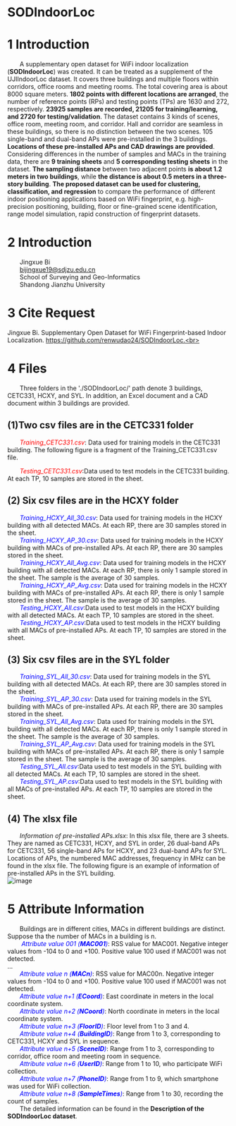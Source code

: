 # SODIndoorLoc
# **1 Introduction**<br>
&emsp;&emsp;A supplementary open dataset for WiFi indoor localization (**SODIndoorLoc**) was created. It can be treated as a supplement of the UJIIndoorLoc dataset. It covers three buildings and multiple floors within corridors, office rooms and meeting rooms. The total covering area is about 8000 square meters. **1802 points with different locations are arranged**, the number of reference points (RPs) and testing points (TPs) are 1630 and 272, respectively. **23925 samples are recorded, 21205 for training/learning, and 2720 for testing/validation**. The dataset contains 3 kinds of scenes, office room, meeting room, and corridor. Hall and corridor are seamless in these buildings, so there is no distinction between the two scenes. 105 single-band and dual-band APs were pre-installed in the 3 buildings. **Locations of these pre-installed APs and CAD drawings are provided**. Considering differences in the number of samples and MACs in the training data, there are **9 training sheets** and **5 corresponding testing sheets** in the dataset. **The sampling distance** between two adjacent points **is about 1.2 meters in two buildings**, while **the distance is about 0.5 meters in a three-story building**. **The proposed dataset can be used for clustering, classification, and regression** to compare the performance of different indoor positioning applications based on WiFi fingerprint, e.g. high-precision positioning, building, floor or fine-grained scene identification, range model simulation, rapid construction of fingerprint datasets.<br>
# **2 Introduction**<br>
&emsp;&emsp;Jingxue Bi<br>
&emsp;&emsp;bijingxue19@sdjzu.edu.cn<br>
&emsp;&emsp;School of Surveying and Geo-Informatics<br>
&emsp;&emsp;Shandong Jianzhu University<br>
# **3 Cite Request**<br>
Jingxue Bi. Supplementary Open Dataset for WiFi Fingerprint-based Indoor Localization. https://github.com/renwudao24/SODIndoorLoc.<br>
# **4 Files**<br>
&emsp;&emsp;Three folders in the './SODIndoorLoc/' path denote 3 buildings, CETC331, HCXY, and SYL. In addition, an Excel document and a CAD document within 3 buildings are provided.<br>
## **(1)Two csv files are in the CETC331 folder**<br>
&emsp;&emsp;<font color="red">_Training_CETC331.csv_</font>: Data used for training models in the CETC331 building. The following figure is a fragment of the Training_CETC331.csv file.<br>

&emsp;&emsp;<font color="red">_Testing_CETC331.csv_</font>:Data used to test models in the CETC331 building. At each TP, 10 samples are stored in the sheet.<br>

## **(2) Six csv files are in the HCXY folder**<br>
&emsp;&emsp;<font color="Blue">_Training_HCXY_All_30.csv_</font>: Data used for training models in the HCXY building with all detected MACs. At each RP, there are 30 samples stored in the sheet.<br>
&emsp;&emsp;<font color="Blue">_Training_HCXY_AP_30.csv_</font>: Data used for training models in the HCXY building with MACs of pre-installed APs. At each RP, there are 30 samples stored in the sheet.<br>
&emsp;&emsp;<font color=Blue>_Training_HCXY_All_Avg.csv_</font>: Data used for training models in the HCXY building with all detected MACs. At each RP, there is only 1 sample stored in the sheet. The sample is the average of 30 samples.<br>
&emsp;&emsp;<font color=Blue>_Training_HCXY_AP_Avg.csv_</font>: Data used for training models in the HCXY building with MACs of pre-installed APs. At each RP, there is only 1 sample stored in the sheet. The sample is the average of 30 samples.<br>
&emsp;&emsp;<font color=Blue>_Testing_HCXY_All.csv_</font>:Data used to test models in the HCXY building with all detected MACs. At each TP, 10 samples are stored in the sheet.<br>
&emsp;&emsp;<font color=Blue>_Testing_HCXY_AP.csv_</font>:Data used to test models in the HCXY building with all MACs of pre-installed APs. At each TP, 10 samples are stored in the sheet.<br>
## **(3) Six csv files are in the SYL folder**<br>
&emsp;&emsp;<font color=Blue>_Training_SYL_All_30.csv_</font>: Data used for training models in the SYL building with all detected MACs. At each RP, there are 30 samples stored in the sheet.<br>
&emsp;&emsp;<font color=Blue>_Training_SYL_AP_30.csv_</font>: Data used for training models in the SYL building with MACs of pre-installed APs. At each RP, there are 30 samples stored in the sheet.<br>
&emsp;&emsp;<font color=Blue>_Training_SYL_All_Avg.csv_</font>: Data used for training models in the SYL building with all detected MACs. At each RP, there is only 1 sample stored in the sheet. The sample is the average of 30 samples.<br>
&emsp;&emsp;<font color=Blue>_Training_SYL_AP_Avg.csv_</font>: Data used for training models in the SYL building with MACs of pre-installed APs. At each RP, there is only 1 sample stored in the sheet. The sample is the average of 30 samples.<br>
&emsp;&emsp;<font color=Blue>_Testing_SYL_All.csv_</font>:Data used to test models in the SYL building with all detected MACs. At each TP, 10 samples are stored in the sheet.<br>
&emsp;&emsp;<font color=Blue>_Testing_SYL_AP.csv_</font>:Data used to test models in the SYL building with all MACs of pre-installed APs. At each TP, 10 samples are stored in the sheet.<br>
## **(4) The xlsx file**<br>
&emsp;&emsp;_Information of pre-installed APs.xlsx_: In this xlsx file, there are 3 sheets. They are named as CETC331, HCXY, and SYL in order, 26 dual-band APs for CETC331, 56 single-band APs for HCXY, and 23 dual-band APs for SYL. Locations of APs, the numbered MAC addresses, frequency in MHz can be found in the xlsx file. The following figure is an example of information of pre-installed APs in the SYL building.<br>
![image](https://github.com/renwudao24/SODIndoorLoc/blob/main/Information%20of%20pre-installed%20APs.png)
# **5 Attribute Information**<br>
&emsp;&emsp;Buildings are in different cities, MACs in different buildings are distinct. Suppose tha the number of MACs in a building is n.<br>
&emsp;&emsp; <font color=Blue>_Attribute value 001 (**MAC001**)_</font>: RSS value for MAC001. Negative integer values from -104 to 0 and +100. Positive value 100 used if MAC001 was not detected.<br>
…<br>
&emsp;&emsp;<font color=Blue>_Attribute value n (**MACn**)_</font>: RSS value for MAC00n. Negative integer values from -104 to 0 and +100. Positive value 100 used if MAC001 was not detected.<br>
&emsp;&emsp;<font color=Blue>_Attribute value n+1 (**ECoord**)_</font>: East coordinate in meters in the local coordinate system.<br>
&emsp;&emsp;<font color=Blue>_Attribute value n+2 (**NCoord**)_</font>: North coordinate in meters in the local coordinate system.<br>
&emsp;&emsp;<font color=Blue>_Attribute value n+3 (**FloorID**)_</font>: Floor level from 1 to 3 and 4.<br>
&emsp;&emsp;<font color=Blue>_Attribute value n+4 (**BuildingID**)_</font>: Range from 1 to 3, corresponding to CETC331, HCXY and SYL in sequence.<br>
&emsp;&emsp;<font color=Blue>_Attribute value n+5 (**SceneID**)_</font>: Range from 1 to 3, corresponding to corridor, office room and meeting room in sequence.<br>
&emsp;&emsp;<font color=Blue>_Attribute value n+6 (**UserID**)_</font>: Range from 1 to 10, who participate WiFi collection.<br>
&emsp;&emsp;<font color=Blue>_Attribute value n+7 (**PhoneID**)_</font>: Range from 1 to 9, which smartphone was used for WiFi collection.<br>
&emsp;&emsp;<font color=Blue>_Attribute value n+8 (**SampleTimes**)_</font>: Range from 1 to 30, recording the count of samples.<br>
&emsp;&emsp;The detailed information can be found in the **Description of the SODIndoorLoc dataset**.<br>
